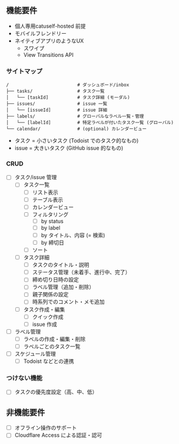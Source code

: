 ## 機能要件

- 個人専用catuself-hosted 前提
- モバイルフレンドリー
- ネイティブアプリのようなUX
  - スワイプ
  - View Transitions API

### サイトマップ

```
/                          # ダッシュボード/inbox
├── tasks/                 # タスク一覧
│   └── [taskId]           # タスク詳細 (モーダル)
├── issues/                # issue 一覧
│   └── [issueId]          # issue 詳細
├── labels/                # グローバルなラベル一覧・管理
│   └── [labelId]          # 特定ラベルが付いたタスク一覧 (グローバル)
└── calendar/              # (optional) カレンダービュー
```

- タスク = 小さいタスク (Todoist でのタスク的なもの)
- issue = 大きいタスク (GitHub issue 的なもの)

### CRUD

- [ ] タスク/issue 管理
  - [ ] タスク一覧
    - [ ] リスト表示
    - [ ] テーブル表示
    - [ ] カレンダービュー
    - [ ] フィルタリング
      - [ ] by status
      - [ ] by label
      - [ ] by タイトル、内容 (= 検索)
      - [ ] by 締切日
    - [ ] ソート
  - [ ] タスク詳細
    - [ ] タスクのタイトル・説明
    - [ ] ステータス管理（未着手、進行中、完了）
    - [ ] 締め切り日時の設定
    - [ ] ラベル管理（追加・削除）
    - [ ] 親子関係の設定
    - [ ] 時系列でのコメント・メモ追加
  - [ ] タスク作成・編集
    - [ ] クイック作成
    - [ ] issue 作成
- [ ] ラベル管理
  - [ ] ラベルの作成・編集・削除
  - [ ] ラベルごとのタスク一覧
- [ ] スケジュール管理
  - [ ] Todoist などとの連携

### つけない機能

- [ ] タスクの優先度設定（高、中、低）

## 非機能要件

- [ ] オフライン操作のサポート
- [ ] Cloudflare Access による認証・認可
